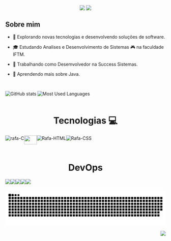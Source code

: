 <!-- computaria + gatinho-->
<div align="center">
<img src="https://readme-typing-svg.herokuapp.com/?font=Cambria&size=35&center=true&vCenter=true&width=500&height=70&duration=4000&lines=MESTRE+DA+COMPUTARIA+🦄;" /> <img src="https://media.giphy.com/media/WUlplcMpOCEmTGBtBW/giphy.gif" width="100">
</div>

 ## Sobre mim

- 🤔 Explorando novas tecnologias e desenvolvendo soluções de software.
- 🎓 Estudando  Analises e Desenvolvimento de Sistemas 🎮 na faculdade IFTM.
- 💼 Trabalhando como Desemvolvedor na Success Sistemas.
- 🌱 Aprendendo mais sobre Java.
  
  <br>
<!-- status-->

<div style="display: flex;">
  <div align="center">
<img height="150em" src="https://github-readme-stats-git-masterrstaa-rickstaa.vercel.app/api?username=dionatas-thomaz&hide_title=true&show_icons=true&include_all_commits=false&count_private=true&line_height=25&hide=issues&bg_color=000&title_color=FF00F6&text_color=FFF&border_radius=3&border_color=36123c&icon_color=FF00F6&theme=jolly" alt="GitHub stats">
<img height="150em" src="https://github-readme-stats-git-masterrstaa-rickstaa.vercel.app/api/top-langs/?username=dionatas-thomaz&line_height=10&card_width=290&layout=compact&hide_title=false&count_private=true&langs_count=4&show_icons=true&title_color=FF00F6&bg_color=000&text_color=8B8B8B&border_radius=3&border_color=561760&count_private=true" alt="Most Used Languages">
    </div>
</div>
<br>

<!--tecnologias icone-->
 <h1 align="center">
    Tecnologias 💻
  </h1>
<div style="display: flex; ">
<img align="center" alt="rafa-C" src="https://img.shields.io/badge/C-00599C?style=for-the-badge&logo=c&logoColor=white">
  <img align="center"height="28"width="40" src="https://img.shields.io/badge/-Java-gray?style=flat-circle&logo=java"/>
<img align="center" alt="Rafa-HTML" src="https://img.shields.io/badge/HTML5-E34F26?style=for-the-badge&logo=html5&logoColor=white">
<img align="center" alt="Rafa-CSS"  src="https://img.shields.io/badge/CSS3-1572B6?style=for-the-badge&logo=css3&logoColor=white">
<!-- <img src="https://res.cloudinary.com/nico1711/image/upload/c_scale,h_30/v1598849661/css_jtfcoz.png" alt="css-logotipo-html">
<img src="https://res.cloudinary.com/nico1711/image/upload/c_scale,h_30/v1598850235/html_1_whl9rj.png" alt="logotipo-html"> -->
    
 </div>
 </br/>
  <h1 align="center">
   DevOps
  </h1>
<div style="display: flex;">
  <img height="20" src="https://img.shields.io/badge/Linux-FCC624?style=for-the-badge&logo=linux&logoColor=black"/>
<img src="https://img.shields.io/badge/-Git-333333?style=flat&logo=git"/>
<img  src="https://img.shields.io/badge/-GitHub-333333?style=flat&logo=github"/>
<img  src="https://img.shields.io/badge/-Visual%20Studio%20Code-333333?style=flat&logo=visual-studio-code&logoColor=007ACC"/>
<img height="20" src="https://img.shields.io/badge/IntelliJ_IDEA-000000.svg?style=for-the-badge&logo=intellij-idea&logoColor=white"/>
</div></br/>

<!--<h1 align="center">
  Cursando Analises e Desenvolvimento de Sistemas 🎮
</h1>-->
<!-- snake-->
<picture align="center">
  <source media="(prefers-color-scheme: dark)" srcset="https://raw.githubusercontent.com/dionatas-thomaz/dionatas-thomaz/output/github-contribution-grid-snake-dark.svg">
  <source media="(prefers-color-scheme: light)" srcset="https://raw.githubusercontent.com/dionatas-thomaz/dionatas-thomaz/output/github-contribution-grid-snake-dark.svg">
  <img align="center" alt="github contribution grid snake animation" src="https://raw.githubusercontent.com/mari4souza/mari4souza/output/github-contribution-grid-snake.svg">
</picture>
<br><br>
<!-- raposa gif-->
<div align="right">                                            

<img src="https://raw.githubusercontent.com/innng/innng/master/assets/kyubey.gif" height="40" />
</div>
